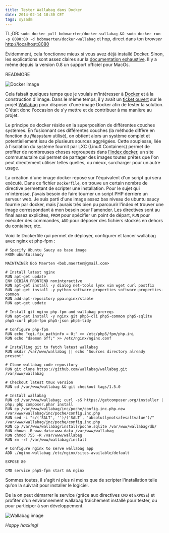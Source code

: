 ```yaml
---
title: Tester Wallabag dans Docker
date: 2014-02-14 10:30 CET
tags: sysadm
---
```

TL;DR: ```sudo docker pull bobmaerten/docker-wallabag && sudo docker run -p 8080:80 -d bobmaerten/docker-wallabag``` et hop, direct dans ton *browser* [http://localhost:8080](http://localhost:8080)

Évidemment, cela fonctionne mieux si vous avez déjà installé Docker. Sinon, les explications sont assez claires sur la [documentation exhaustive](http://docs.docker.io/en/latest/). Il y a même depuis la version 0.8 un support officiel pour MacOs.

READMORE

![Docker image](https://www.docker.io/static/img/homepage-docker-logo.png)

Cela faisait quelques temps que je voulais m'intéresser à [Docker](http://docker.io) et à la construction d'image. Dans le même temps, il y avait un [ticket ouvert](https://github.com/wallabag/wallabag/issues/220) sur le projet [Wallabag](http://wallabag.org) pour disposer d'une image Docker afin de tester la solution. C'était donc l'occasion de s'y mettre et de contribuer à ma manière au projet.

Le principe de docker réside en la superposition de différentes couches systèmes. En fusionnant ces différentes couches (la méthode diffère en fonction du *filesystem* utilisé), on obtient alors un système complet et potentiellement issu de plusieurs sources aggrégées. Cette souplesse, liée à l'isolation du système fournit par LXC (LinuX Containers) permet de profiter de nombreuses choses regroupeés dans [l'index docker](http://index.docker.io), un site communautaire qui permet de partager des images toutes prêtes que l'on peut directement utiliser telles quelles, ou mieux, surcharger pour un autre usage.

La création d'une image docker repose sur l'équivalent d'un script qui sera exécuté. Dans ce fichier `Dockerfile`, on trouve un certain nombre de directive permettant de scripter une installation. Pour le sujet qui m'intéresse, j'avais besoin de faire tourner un script PHP derriere un serveur web. Je suis parti d'une image assez bas niveau de ubuntu saucy fournie par docker, mais j'aurais très bien pu parcourir l'index et trouver une image correspondant à mon besoin pour l'amender. Les directives sont au final assez explicites, `FROM` pour spécifier un point de départ, `RUN` pour exécuter des commandes, `ADD` pour déposer des fichiers stockés en dehors du container, etc.

Voici le Dockerfile qui permet de déployer, configurer et lancer wallabag avec nginx et php-fpm :

```
# Specify Ubuntu Saucy as base image
FROM ubuntu:saucy

MAINTAINER Bob Maerten <bob.maerten@gmail.com>

# Install latest nginx
RUN apt-get update
ENV DEBIAN_FRONTEND noninteractive
RUN apt-get install -y dialog net-tools lynx vim wget curl postfix
RUN apt-get install -y python-software-properties software-properties-common
RUN add-apt-repository ppa:nginx/stable
RUN apt-get update

# Install git nginx php-fpm and wallabag prereqs
RUN apt-get install -y nginx git php5-cli php5-common php5-sqlite php5-curl php5-fpm php5-json php5-tidy

# Configure php-fpm
RUN echo "cgi.fix_pathinfo = 0;" >> /etc/php5/fpm/php.ini
RUN echo "daemon off;" >> /etc/nginx/nginx.conf

# Installing git to fetch latest wallabag
RUN mkdir /var/www/wallabag || echo 'Sources directory already present'

# Clone wallabag code repository
RUN git clone https://github.com/wallabag/wallabag.git /var/www/wallabag

# Checkout latest tmux version
RUN cd /var/www/wallabag && git checkout tags/1.5.0

# Install wallabag
RUN cd /var/www/wallabag; curl -sS https://getcomposer.org/installer | php; php composer.phar install
RUN cp /var/www/wallabag/inc/poche/config.inc.php.new /var/www/wallabag/inc/poche/config.inc.php
RUN sed -i "s/('SALT', '')/('SALT', 'absolutlynotsafesaltvalue')/" /var/www/wallabag/inc/poche/config.inc.php
RUN cp /var/www/wallabag/install/poche.sqlite /var/www/wallabag/db/
RUN chown -R www-data:www-data /var/www/wallabag
RUN chmod 755 -R /var/www/wallabag
RUN rm -rf /var/www/wallabag/install

# Configure nginx to serve wallabag app
ADD ./nginx-wallabag /etc/nginx/sites-available/default

EXPOSE 80

CMD service php5-fpm start && nginx
```

Sommes toutes, il s'agit ni plus ni moins que de scripter l'installation telle qu'on la suivrait pour installer le logiciel.

De la on peut démarrer le service (grâce aux directives `CMD` et `EXPOSE`) et profiter d'un environnement wallabag fraichement installé pour tester, ou pour participer à son développement.

![Wallabag image](http://www.wallabag.org/wp-content/uploads/2014/02/logo-typo-horizontal-no-bg-lg.png)

*Happy hacking!*
